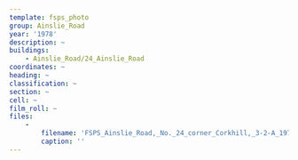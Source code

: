 ```yaml
---
template: fsps_photo
group: Ainslie_Road
year: '1978'
description: ~
buildings:
    - Ainslie_Road/24_Ainslie_Road
coordinates: ~
heading: ~
classification: ~
section: ~
cell: ~
film_roll: ~
files:
    -
        filename: 'FSPS_Ainslie_Road,_No._24_corner_Corkhill,_3-2-A_1978.png'
        caption: ''
---
```

